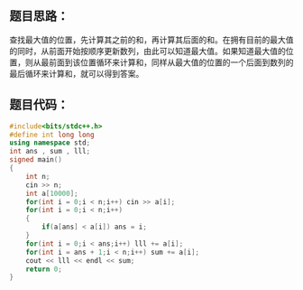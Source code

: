 题目思路：
-
查找最大值的位置，先计算其之前的和，再计算其后面的和。在拥有目前的最大值的同时，从前面开始按顺序更新数列，由此可以知道最大值。如果知道最大值的位置，则从最前面到该位置循环来计算和，同样从最大值的位置的一个后面到数列的最后循环来计算和，就可以得到答案。

题目代码：
-
```cpp
#include<bits/stdc++.h>
#define int long long
using namespace std;
int ans , sum , lll;
signed main()
{
	int n;
	cin >> n;
	int a[10000];
	for(int i = 0;i < n;i++) cin >> a[i];
	for(int i = 0;i < n;i++)
	{
		if(a[ans] < a[i]) ans = i;
	}
	for(int i = 0;i < ans;i++) lll += a[i];
	for(int i = ans + 1;i < n;i++) sum += a[i];
	cout << lll << endl << sum;
	return 0;
}
```